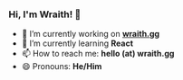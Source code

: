 ### Hi, I'm Wraith! 👋

- 🔭 I’m currently working on [**wraith.gg**](https://wraith.gg)
- 🌱 I’m currently learning **React**
- 📫 How to reach me: **hello (at) wraith.gg**
- 😄 Pronouns: **He/Him**

<!-- - 👯 I’m not looking to collaborate on ...
- 🤔 I’m looking for help with ...
- 💬 Ask me about ... -->
